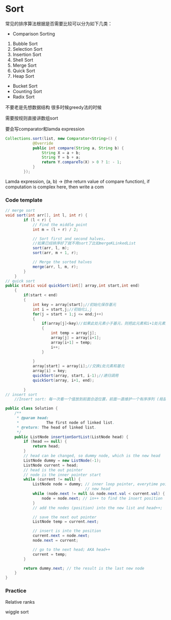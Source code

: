# Sort

常见的排序算法根据是否需要比较可以分为如下几类：

- Comparison Sorting

1. Bubble Sort
2. Selection Sort
3. Insertion Sort
4. Shell Sort
5. Merge Sort
6. Quick Sort
7. Heap Sort

- Bucket Sort
- Counting Sort
- Radix Sort



不要老是先想数据结构 很多时候greedy法的时候

需要按规则直接讲数组sort

要会写comparator和lamda expression

```java
Collections.sort(list, new Comparator<String>() {
            @Override
            public int compare(String a, String b) {
                String X = a + b;
                String Y = b + a;
                return Y.compareTo(X) > 0 ? 1: - 1;
            }
        });
```

Lamda expression, (a, b) -> (the return value of compare function), if computation is complex here, then write a com



### Code template

```java
// merge sort
void sort(int arr[], int l, int r) {
        if (l < r) {
            // Find the middle point
            int m = (l + r) / 2;

            // Sort first and second halves，
            //如果已经排序好了就不用sort了比如mergeKLinkedList
            sort(arr, l, m);
            sort(arr, m + 1, r);

            // Merge the sorted halves
            merge(arr, l, m, r);
        }
    }
// quick sort
public static void quickSort(int[] array,int start,int end)
    {
        if(start < end)
        {
            int key = array[start];//初始化保存基元
            int i = start,j;//初始化i,j
            for(j = start + 1;j <= end;j++)
            {
                if(array[j]<key)//如果此处元素小于基元，则把此元素和i+1处元素交换，并将i加1，如大于或等于基元则继续循环
                {
                    int temp = array[j];
                    array[j] = array[i+1];
                    array[i+1] = temp;
                    i++;
                }
                
            }
            array[start] = array[i];//交换i处元素和基元
            array[i] = key;
            quickSort(array, start, i-1);//递归调用
            quickSort(array, i+1, end);
            
        }
// insert sort
    //Insert sort: 每一次看一个值放到前面合适位置，前面一直维护一个有序序列 (局部有序)

public class Solution {
    /**
     * @param head:
     *            The first node of linked list.
     * @return: The head of linked list.
     */
    public ListNode insertionSortList(ListNode head) {
        if (head == null) {
            return head;
        }
        // head can be changed, so dummy node, which is the new head
        ListNode dummy = new ListNode(-1);
        ListNode current = head;
        // head is the out pointer
        // node is the inner pointer start
        while (current != null) {
            ListNode node = dummy; // inner loop pointer, everytime point to the
                                   // new head
            while (node.next != null && node.next.val < current.val) {
                node = node.next; // in++ to find the insert position
            }
            // add the nodes (position) into the new list and head++;

            // save the next out pointer
            ListNode temp = current.next;

            // insert is into the position
            current.next = node.next;
            node.next = current;

            // go to the next head; AKA head++
            current = temp;
        }

        return dummy.next; // the result is the last new node
    }
}
```



### Practice

Relative ranks

wiggle sort